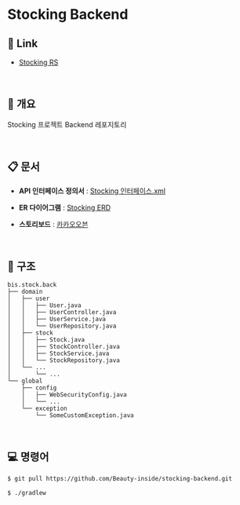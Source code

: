 # Stocking Backend

## 🔗 Link

 - [Stocking RS](http://13.209.5.25:8080/)

<br>

## 📃 개요

Stocking 프로젝트 Backend 레포지토리

<br>

## 📋 문서

 - __API 인터페이스 정의서__ : [Stocking 인터페이스.xml](https://docs.google.com/spreadsheets/d/182aLbTaK65A3b54N6PWPdKt8OSbjQdrZvL_DBAccawo/edit?usp=sharing)  

 - __ER 다이어그램__ : [Stocking ERD](https://www.erdcloud.com/d/ZQjY97KMQrEthMPyn)  

 - __스토리보드__ : [카카오오븐](https://ovenapp.io/view/DOhZ6TnDKWFjINtQKjnj2RAulxojOZCb#3QyvB)

<br>

## 🔨 구조

```
bis.stock.back
├── domain
│   ├── user
│   │   ├── User.java
│   │   ├── UserController.java
│   │   ├── UserService.java
│   │   └── UserRepository.java
│   ├── stock
│   │   ├── Stock.java
│   │   ├── StockController.java
│   │   ├── StockService.java
│   │   └── StockRepository.java
│   └── ...
│       └── ...
└── global
    ├── config
    │   ├── WebSecurityConfig.java
    │   └── ...
    └── exception
        └── SomeCustomException.java
```

<br>

## 💻 명령어

```bash
$ git pull https://github.com/Beauty-inside/stocking-backend.git

$ ./gradlew
```
